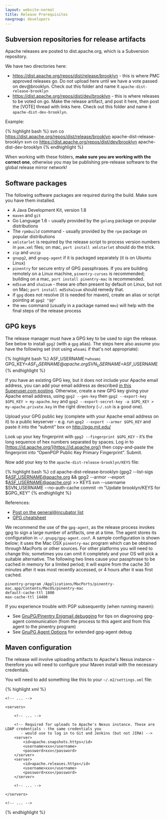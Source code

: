 ```yaml
---
layout: website-normal
title: Release Prerequisites
navgroup: developers
---
```


Subversion repositories for release artifacts
---------------------------------------------

Apache releases are posted to dist.apache.org, which is a Subversion repository.

We have two directories here:

- https://dist.apache.org/repos/dist/release/brooklyn - this is where PMC approved releases go. Do not upload
  here until we have a vote passed on dev@brooklyn. Check out this folder and name it
  `apache-dist-release-brooklyn`
- https://dist.apache.org/repos/dist/dev/brooklyn - this is where releases to be voted on go. Make the release
  artifact, and post it here, then post the [VOTE] thread with links here. Check out this folder and name it
  `apache-dist-dev-brooklyn`.

Example:

{% highlight bash %}
svn co https://dist.apache.org/repos/dist/release/brooklyn apache-dist-release-brooklyn
svn co https://dist.apache.org/repos/dist/dev/brooklyn apache-dist-dev-brooklyn
{% endhighlight %}

When working with these folders, **make sure you are working with the correct one**, otherwise you may be publishing
pre-release software to the global release mirror network!


Software packages
-----------------

The following software packages are required during the build. Make sure you have them installed.

- A Java Development Kit, version 1.8
- `maven` and `git`
- Go Language 1.6 - usually provided by the `golang` package on popular distributions
- The `rpmbuild` command - usually provided by the `rpm` package on popular distributions
- `xmlstarlet` is required by the release script to process version numbers in `pom.xml` files;
  on mac, `port install xmlstarlet` should do the trick.
- `zip` and `unzip`
- `gnupg2`, and `gnupg-agent` if it is packaged separately (it is on Ubuntu Linux)
- `pinentry` for secure entry of GPG passphrases. If you are building remotely on a Linux machine, `pinentry-curses` is
  recommended; building on a mac, `port install pinentry-mac` is recommended.
- `md5sum` and `sha1sum` - these are often present by default on Linux, but not on Mac;
  `port install md5sha1sum` should remedy that.
- if `gpg` does not resolve (it is needed for maven), create an alias or script pointing at `gpg2 "$@"`
- the `mmv` command (usually in a package named `mmv`) will help with the final steps of the release process


GPG keys
--------

The release manager must have a GPG key to be used to sign the release. See below to install `gpg2`
(with a `gpg` alias).  The steps here also assume you have the following set
(not using `whoami` if that's not appropriate):

{% highlight bash %}
ASF_USERNAME=`whoami`
GPG_KEY=$ASF_USERNAME@apache.org
SVN_USERNAME=$ASF_USERNAME
{% endhighlight %}

If you have an existing GPG key, but it does not include your Apache email address, you can add your email address as
described [in this Superuser.com posting](https://superuser.com/a/293283). Otherwise, create a new GPG key giving your
Apache email address, using `gpg2 --gen-key` then `gpg2 --export-key $GPG_KEY > my-apache.key` and 
`gpg2 --export-secret-key -a $GPG_KEY > my-apache.private.key` in the right directory (`~/.ssh` is a good one).

Upload your GPG public key (complete with your Apache email address on it) to a public keyserver - e.g. run
`gpg2 --export --armor $GPG_KEY` and paste it into the “submit” box on http://pgp.mit.edu/

Look up your key fingerprint with `gpg2 --fingerprint $GPG_KEY` - it’s the long sequence of hex numbers
separated by spaces. Log in to [https://id.apache.org/](https://id.apache.org/) then copy-and-paste the fingerprint into
“OpenPGP Public Key Primary Fingerprint”. Submit.

Now add your key to the `apache-dist-release-brooklyn/KEYS` file:

{% highlight bash %}
cd apache-dist-release-brooklyn
(gpg2 --list-sigs $ASF_USERNAME@apache.org && gpg2 --armor --export $ASF_USERNAME@apache.org) >> KEYS
svn --username $SVN_USERNAME --no-auth-cache commit -m "Update brooklyn/KEYS for $GPG_KEY"
{% endhighlight %}

References:

* [Post on the general@incubator list](https://mail-archives.apache.org/mod_mbox/incubator-general/201410.mbox/%3CCAOGo0VawupMYRWJKm%2Bi%2ByMBqDQQtbv-nQkfRud5%2BV9PusZ2wnQ%40mail.gmail.com%3E)
* [GPG cheatsheet](http://irtfweb.ifa.hawaii.edu/~lockhart/gpg/gpg-cs.html)

We recommend the use of the `gpg-agent`, as the release process invokes gpg to sign a large number of artifacts, one at
a time. The agent stores its configuration in `~/.gnupg/gpg-agent.conf`. A sample configuration is shown below; it uses
the Mac OSX `pinentry-mac` program which can be obtained through MacPorts or other sources. For other platforms you will
need to change this; sometimes you can omit it completely and your OS will pick a suitable alternative. The following
two lines cause your passphrase to be cached in memory for a limited period; it will expire from the cache 30 minutes
after it was most recently accessed, or 4 hours after it was first cached.  

```
pinentry-program /Applications/MacPorts/pinentry-mac.app/Contents/MacOS/pinentry-mac
default-cache-ttl 1800
max-cache-ttl 14400
```

If you experience trouble with PGP subsequently (when running maven):

* See [GnuPG/Pinentry Enigmail debugging](https://www.enigmail.net/support/gnupg2_issues.php) for tips on diagnosing gpg-agent communication (from the process to this agent and from this agent to the pinentry program)
* See [GnuPG Agent Options](https://www.gnupg.org/documentation/manuals/gnupg/Agent-Options.html) for extended gpg-agent debug


Maven configuration
-------------------

The release will involve uploading artifacts to Apache's Nexus instance - therefore you will need to configure your
Maven install with the necessary credentials.

You will need to add something like this to your `~/.m2/settings.xml` file:

{% highlight xml %}
<?xml version="1.0"?>
<settings xsi:schemaLocation="http://maven.apache.org/SETTINGS/1.1.0 http://maven.apache.org/xsd/settings-1.1.0.xsd"
          xmlns="http://maven.apache.org/SETTINGS/1.1.0"
          xmlns:xsi="http://www.w3.org/2001/XMLSchema-instance">

    <!-- ... -->

    <servers>

        <!-- ... -->

        <!-- Required for uploads to Apache's Nexus instance. These are LDAP credentials - the same credentials you
           - would use to log in to Git and Jenkins (but not JIRA) -->
        <server>
            <id>apache.snapshots.https</id>
            <username>xxx</username>
            <password>xxx</password>
        </server>
        <server>
            <id>apache.releases.https</id>
            <username>xxx</username>
            <password>xxx</password>
        </server>

        <!-- ... -->

    </servers>

    <!-- ... -->

</settings>
{% endhighlight %}
